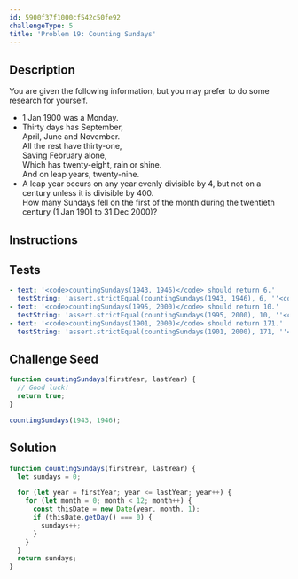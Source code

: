 ```yaml
---
id: 5900f37f1000cf542c50fe92
challengeType: 5
title: 'Problem 19: Counting Sundays'
---
```


## Description
<section id='description'>
You are given the following information, but you may prefer to do some research for yourself.
<ul><li>1 Jan 1900 was a Monday.</li><li>Thirty days has September,<br>April, June and November.<br>All the rest have thirty-one,<br>Saving February alone,<br>Which has twenty-eight, rain or shine.<br>And on leap years, twenty-nine.</li><li>A leap year occurs on any year evenly divisible by 4, but not on a century unless it is divisible by 400.</li>
How many Sundays fell on the first of the month during the twentieth century (1 Jan 1901 to 31 Dec 2000)?
</section>

## Instructions
<section id='instructions'>

</section>

## Tests
<section id='tests'>

```yml
- text: '<code>countingSundays(1943, 1946)</code> should return 6.'
  testString: 'assert.strictEqual(countingSundays(1943, 1946), 6, ''<code>countingSundays(1943, 1946)</code> should return 6.'');'
- text: '<code>countingSundays(1995, 2000)</code> should return 10.'
  testString: 'assert.strictEqual(countingSundays(1995, 2000), 10, ''<code>countingSundays(1995, 2000)</code> should return 10.'');'
- text: '<code>countingSundays(1901, 2000)</code> should return 171.'
  testString: 'assert.strictEqual(countingSundays(1901, 2000), 171, ''<code>countingSundays(1901, 2000)</code> should return 171.'');'

```

</section>

## Challenge Seed
<section id='challengeSeed'>

<div id='js-seed'>

```js
function countingSundays(firstYear, lastYear) {
  // Good luck!
  return true;
}

countingSundays(1943, 1946);
```

</div>



</section>

## Solution
<section id='solution'>


```js
function countingSundays(firstYear, lastYear) {
  let sundays = 0;

  for (let year = firstYear; year <= lastYear; year++) {
    for (let month = 0; month < 12; month++) {
      const thisDate = new Date(year, month, 1);
      if (thisDate.getDay() === 0) {
        sundays++;
      }
    }
  }
  return sundays;
}
```

</section>
